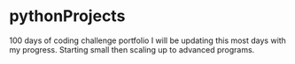 # pythonProjects
100 days of coding challenge portfolio
I will be updating this most days with my progress.
Starting small then scaling up to advanced programs.
